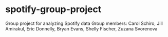 # spotify-group-project
Group project for analyzing Spotify data
Group members: Carol Schiro, Jill Amirakul, Eric Donnelly, Bryan Evans, Shelly Fischer, Zuzana Svorenova
